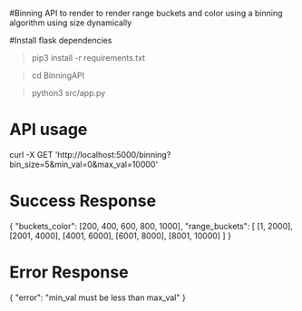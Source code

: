 #Binning API to render to render range buckets and color using a binning algorithm using size dynamically

#Install flask dependencies
> pip3 install -r requirements.txt

> cd BinningAPI

> python3 src/app.py

# API usage

curl -X GET 'http://localhost:5000/binning?bin_size=5&min_val=0&max_val=10000'


# Success Response
{
  "buckets_color": [200, 400, 600, 800, 1000],
  "range_buckets": [
    [1, 2000],
    [2001, 4000],
    [4001, 6000],
    [6001, 8000],
    [8001, 10000]
  ]
}

# Error Response

{
  "error": "min_val must be less than max_val"
}
